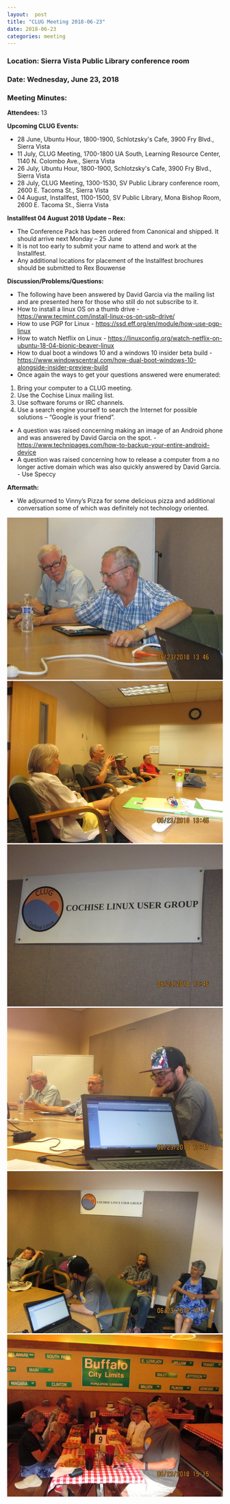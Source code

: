 ```yaml
---
layout:  post
title: "CLUG Meeting 2018-06-23"
date: 2018-06-23
categories: meeting
---
```


### Location: Sierra Vista Public Library conference room 

### Date: Wednesday, June 23, 2018

### Meeting Minutes:

**Attendees:** 13

**Upcoming CLUG Events:**

 * 28 June, Ubuntu Hour, 1800-1900, Schlotzsky's Cafe, 3900 Fry Blvd., Sierra Vista
 * 11 July, CLUG Meeting, 1700-1800 UA South, Learning Resource Center, 1140 N. Colombo Ave., Sierra Vista
 * 26 July, Ubuntu Hour, 1800-1900, Schlotzsky's Cafe, 3900 Fry Blvd., Sierra Vista
 * 28 July, CLUG Meeting, 1300-1530, SV Public Library conference room, 2600 E. Tacoma St., Sierra Vista
 * 04 August, Installfest, 1100-1500, SV Public Library, Mona Bishop Room, 2600 E. Tacoma St., Sierra Vista

**Installfest 04 August 2018 Update – Rex:**

 * The Conference Pack has been ordered from Canonical and shipped.  It should arrive next Monday – 25 June
 * It is not too early to submit your name to attend and work at the Installfest.
 * Any additional locations for placement of the Installfest brochures should be submitted to Rex Bouwense

**Discussion/Problems/Questions:**

 * The following have been answered by David Garcia via the mailing list and are presented here for those who still do not subscribe to it.
 * How to install a linux OS on a thumb drive - https://www.tecmint.com/install-linux-os-on-usb-drive/
 * How to use PGP for Linux - https://ssd.eff.org/en/module/how-use-pgp-linux
 * How to watch Netflix on Linux - https://linuxconfig.org/watch-netflix-on-ubuntu-18-04-bionic-beaver-linux
 * How to dual boot a windows 10 and a windows 10 insider beta build - https://www.windowscentral.com/how-dual-boot-windows-10-alongside-insider-preview-build
 * Once again the ways to get your questions answered were enumerated:  
  1. Bring your computer to a CLUG meeting. 
  2. Use the Cochise Linux mailing list. 
  3. Use software forums or IRC channels.
  4. Use a search engine yourself to search the Internet for possible solutions – “Google is your friend”.
 * A question was raised concerning making an image of an Android phone and was answered by David  Garcia on the spot.  - https://www.technipages.com/how-to-backup-your-entire-android-device
 * A question was raised concerning how to release a computer from a no longer active domain which was also quickly answered by David Garcia.  - Use Speccy
 
**Aftermath:**

 * We adjourned to Vinny’s Pizza for some delicious pizza and additional conversation some of which was definitely not technology oriented.

![alt text](https://raw.githubusercontent.com/CochiseLinuxUsersGroup/CochiseLinuxUsersGroup.github.io/master/images/rsz_clug_mtg_2018-06-23_1.jpg)
![alt text](https://raw.githubusercontent.com/CochiseLinuxUsersGroup/CochiseLinuxUsersGroup.github.io/master/images/rsz_clug_mtg_2018-06-23_2.jpg)
![alt text](https://raw.githubusercontent.com/CochiseLinuxUsersGroup/CochiseLinuxUsersGroup.github.io/master/images/rsz_clug_mtg_2018-06-23_3.jpg)
![alt text](https://raw.githubusercontent.com/CochiseLinuxUsersGroup/CochiseLinuxUsersGroup.github.io/master/images/rsz_clug_mtg_2018-06-23_4.jpg)
![alt text](https://raw.githubusercontent.com/CochiseLinuxUsersGroup/CochiseLinuxUsersGroup.github.io/master/images/rsz_clug_mtg_2018-06-23_5.jpg)
![alt text](https://raw.githubusercontent.com/CochiseLinuxUsersGroup/CochiseLinuxUsersGroup.github.io/master/images/rsz_clug_at_Vinnys_2018-06-23_2.jpg)
